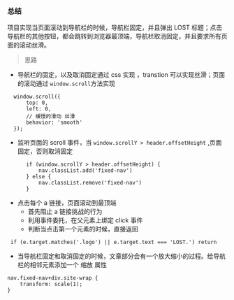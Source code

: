 ### 总结
项目实现当页面滚动到导航栏的时候，导航栏固定，并且弹出 LOST 标题；点击导航栏的其他按钮，都会跳转到浏览器最顶端，导航栏取消固定，并且要求所有页面的滚动丝滑。

>思路

+ 导航栏的固定，以及取消固定通过 css 实现 ，transtion 可以实现丝滑；页面的滚动通过 `window.scroll`方法实现
```
  window.scroll({
      top: 0,
      left: 0,
      // 缓慢的滑动 丝滑
      behavior: 'smooth'
  });
```
+ 监听页面的 scroll 事件，当 `window.scrollY > header.offsetHeight` ,页面固定，否则取消固定
```
      if (window.scrollY > header.offsetHeight) {
          nav.classList.add('fixed-nav')
      } else {
          nav.classList.remove('fixed-nav')
      }
```            
+ 点击每个 a 链接，页面滚动到最顶端
  + 首先阻止 a 链接挑战的行为
  + 利用事件委托，在父元素上绑定 click 事件
  + 判断当点击第一个元素的时候，直接返回

```
 if (e.target.matches('.logo') || e.target.text === 'LOST.') return
```
+ 当导航栏固定和取消固定的时候，文章部分会有一个放大缩小的过程。给导航栏的相邻元素添加一个 缩放 属性
```
nav.fixed-nav+div.site-wrap {
    transform: scale(1);
}
```

